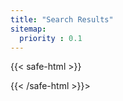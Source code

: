 ```yaml
---
title: "Search Results"
sitemap:
  priority : 0.1
---
```


{{< safe-html >}}
<div id="search-results"></div>
<script id="search-result-template" type="text/x-js-template">
    <div id="summary-${key}">
        <h3><a href="${link}">${title}</a></h3>
        <p>${snippet}</p>
    </div>
</script>
{{< /safe-html >}}>